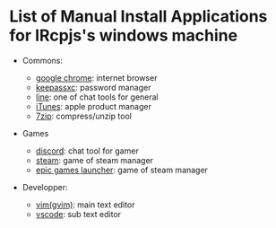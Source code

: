 # List of Manual Install Applications for IRcpjs's windows machine
- Commons:
    - [google chrome](https://www.google.com/chrome): internet browser
    - [keepassxc](https://keepassxc.org): password manager
    - [line](https://line.me/ja/download): one of chat tools for general
    - [iTunes](https://www.apple.com/jp/itunes): apple product manager
    - [7zip](https://sevenzip.osdn.jp/): compress/unzip tool

- Games
    - [discord](https://discordapp.com): chat tool for gamer
    - [steam](https://store.steampowered.com/about): game of steam manager
    - [epic games launcher](https://www.epicgames.com/store/ja): game of steam manager

- Developper:
    - [vim(gvim)](https://github.com/vim/vim-win32-installer/releases): main text editor
    - [vscode](https://code.visualstudio.com): sub text editor

